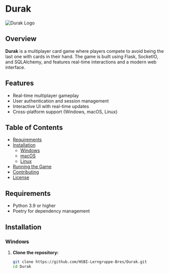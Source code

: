 # Durak

![Durak Logo](static\images\261787.ico)

## Overview

**Durak** is a multiplayer card game where players compete to avoid being the last one with cards in their hand. The game is built using Flask, SocketIO, and SQLAlchemy, and features real-time interactions and a modern web interface.

## Features

- Real-time multiplayer gameplay
- User authentication and session management
- Interactive UI with real-time updates
- Cross-platform support (Windows, macOS, Linux)

## Table of Contents

- [Requirements](#requirements)
- [Installation](#installation)
  - [Windows](#windows)
  - [macOS](#macos)
  - [Linux](#linux)
- [Running the Game](#running-the-game)
- [Contributing](#contributing)
- [License](#license)

## Requirements

- Python 3.9 or higher
- Poetry for dependency management

## Installation

### Windows

1. **Clone the repository:**

   ```sh
   git clone https://github.com/HSBI-Lerngruppe-Bres/Durak.git
   cd Durak

